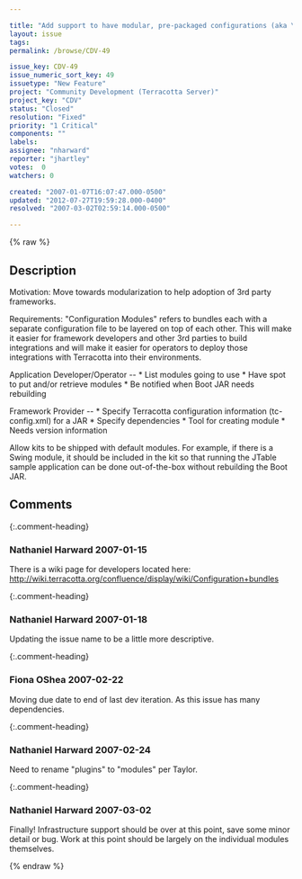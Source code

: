 ```yaml
---

title: "Add support to have modular, pre-packaged configurations (aka \"config modules\")"
layout: issue
tags: 
permalink: /browse/CDV-49

issue_key: CDV-49
issue_numeric_sort_key: 49
issuetype: "New Feature"
project: "Community Development (Terracotta Server)"
project_key: "CDV"
status: "Closed"
resolution: "Fixed"
priority: "1 Critical"
components: ""
labels: 
assignee: "nharward"
reporter: "jhartley"
votes:  0
watchers: 0

created: "2007-01-07T16:07:47.000-0500"
updated: "2012-07-27T19:59:28.000-0400"
resolved: "2007-03-02T02:59:14.000-0500"

---
```




{% raw %}



## Description

<div markdown="1" class="description">

Motivation:
Move towards modularization to help adoption of 3rd party frameworks.

Requirements:
"Configuration Modules" refers to bundles each with a separate configuration file to be layered on top of each other.  This will make it easier for framework developers and other 3rd parties to build integrations and will make it easier for operators to deploy those integrations with Terracotta into their environments.

Application Developer/Operator --
    * List modules going to use
    * Have spot to put and/or retrieve modules
    * Be notified when Boot JAR needs rebuilding

Framework Provider --
    * Specify Terracotta configuration information (tc-config.xml) for a JAR
    * Specify dependencies
    * Tool for creating module
    * Needs version information

Allow kits to be shipped with default modules.  For example, if there is a Swing module, it should be included in the kit so that running the JTable sample application can be done out-of-the-box without rebuilding the Boot JAR.


</div>

## Comments


{:.comment-heading}
### **Nathaniel Harward** <span class="date">2007-01-15</span>

<div markdown="1" class="comment">

There is a wiki page for developers located here: http://wiki.terracotta.org/confluence/display/wiki/Configuration+bundles

</div>


{:.comment-heading}
### **Nathaniel Harward** <span class="date">2007-01-18</span>

<div markdown="1" class="comment">

Updating the issue name to be a little more descriptive.

</div>


{:.comment-heading}
### **Fiona OShea** <span class="date">2007-02-22</span>

<div markdown="1" class="comment">

Moving due date to end of last dev iteration. As this issue has many dependencies.

</div>


{:.comment-heading}
### **Nathaniel Harward** <span class="date">2007-02-24</span>

<div markdown="1" class="comment">

Need to rename "plugins" to "modules" per Taylor.

</div>


{:.comment-heading}
### **Nathaniel Harward** <span class="date">2007-03-02</span>

<div markdown="1" class="comment">

Finally!  Infrastructure support should be over at this point, save some minor detail or bug.  Work at this point should be largely on the individual modules themselves.

</div>



{% endraw %}
